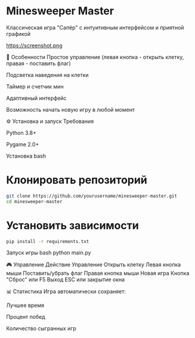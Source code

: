 # Minesweeper Master


Классическая игра "Сапёр" с интуитивным интерфейсом и приятной графикой

https://screenshot.png

🚀 Особенности
Простое управление (левая кнопка - открыть клетку, правая - поставить флаг)

Подсветка наведения на клетки

Таймер и счетчик мин

Адаптивный интерфейс

Возможность начать новую игру в любой момент

⚙️ Установка и запуск
Требования

Python 3.8+

Pygame 2.0+

Установка
bash
# Клонировать репозиторий
```bash
git clone https://github.com/yourusername/minesweeper-master.git
cd minesweeper-master
```

# Установить зависимости
```bash
pip install -r requirements.txt
```
Запуск игры
bash
python main.py


🎮 Управление
Действие	Управление
Открыть клетку	Левая кнопка мыши
Поставить/убрать флаг	Правая кнопка мыши
Новая игра	Кнопка "Сброс" или F5
Выход	ESC или закрытие окна


📊 Статистика
Игра автоматически сохраняет:

Лучшее время

Процент побед

Количество сыгранных игр
